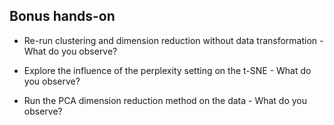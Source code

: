## Bonus hands-on

* Re-run clustering and dimension reduction without data transformation - What do you observe?

* Explore the influence of the perplexity setting on the t-SNE - What do you observe?

* Run the PCA dimension reduction method on the data - What do you observe?
